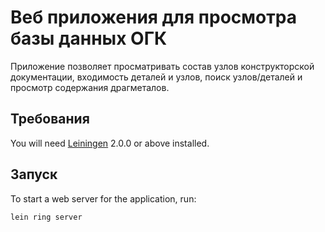 # Веб приложения для просмотра базы данных ОГК

Приложение позволяет просматривать состав узлов конструкторской
документации, входимость деталей и узлов, поиск узлов/деталей и
просмотр содержания драгметалов.

## Требования

You will need [Leiningen][] 2.0.0 or above installed.

[leiningen]: https://github.com/technomancy/leiningen

## Запуск

To start a web server for the application, run:

    lein ring server

